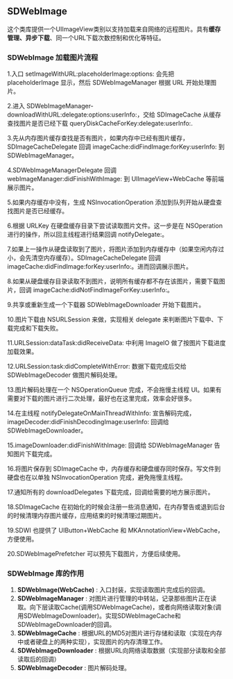 ## SDWebImage

这个类库提供一个UIImageView类别以支持加载来自网络的远程图片。具有**缓存管理、异步下载**、同一个URL下载次数控制和优化等特征。

### SDWebImage 加载图片流程

1.入口 setImageWithURL:placeholderImage:options: 会先把 placeholderImage 显示，然后 SDWebImageManager 根据 URL 开始处理图片。

2.进入 SDWebImageManager-downloadWithURL:delegate:options:userInfo:，交给 SDImageCache 从缓存查找图片是否已经下载 queryDiskCacheForKey:delegate:userInfo:.

3.先从内存图片缓存查找是否有图片，如果内存中已经有图片缓存，SDImageCacheDelegate 回调 imageCache:didFindImage:forKey:userInfo: 到 SDWebImageManager。

4.SDWebImageManagerDelegate 回调 webImageManager:didFinishWithImage: 到 UIImageView+WebCache 等前端展示图片。

5.如果内存缓存中没有，生成 NSInvocationOperation 添加到队列开始从硬盘查找图片是否已经缓存。

6.根据 URLKey 在硬盘缓存目录下尝试读取图片文件。这一步是在 NSOperation 进行的操作，所以回主线程进行结果回调 notifyDelegate:。

7.如果上一操作从硬盘读取到了图片，将图片添加到内存缓存中（如果空闲内存过小，会先清空内存缓存）。SDImageCacheDelegate 回调 imageCache:didFindImage:forKey:userInfo:。进而回调展示图片。

8.如果从硬盘缓存目录读取不到图片，说明所有缓存都不存在该图片，需要下载图片，回调 imageCache:didNotFindImageForKey:userInfo:。

9.共享或重新生成一个下载器 SDWebImageDownloader 开始下载图片。

10.图片下载由 NSURLSession 来做，实现相关 delegate 来判断图片下载中、下载完成和下载失败。

11.URLSession:dataTask:didReceiveData: 中利用 ImageIO 做了按图片下载进度加载效果。

12.URLSession:task:didCompleteWithError: 数据下载完成后交给 SDWebImageDecoder 做图片解码处理。

13.图片解码处理在一个 NSOperationQueue 完成，不会拖慢主线程 UI。如果有需要对下载的图片进行二次处理，最好也在这里完成，效率会好很多。

14.在主线程 notifyDelegateOnMainThreadWithInfo: 宣告解码完成，imageDecoder:didFinishDecodingImage:userInfo: 回调给 SDWebImageDownloader。

15.imageDownloader:didFinishWithImage: 回调给 SDWebImageManager 告知图片下载完成。

16.将图片保存到 SDImageCache 中，内存缓存和硬盘缓存同时保存。写文件到硬盘也在以单独 NSInvocationOperation 完成，避免拖慢主线程。

17.通知所有的 downloadDelegates 下载完成，回调给需要的地方展示图片。

18.SDImageCache 在初始化的时候会注册一些消息通知，在内存警告或退到后台的时候清理内存图片缓存，应用结束的时候清理过期图片。

19.SDWI 也提供了 UIButton+WebCache 和 MKAnnotationView+WebCache，方便使用。

20.SDWebImagePrefetcher 可以预先下载图片，方便后续使用。

### SDWebImage 库的作用

1. **SDWebImage(WebCache)** : 入口封装，实现读取图片完成后的回调。
2. **SDWebImageManager** : 对图片进行管理的中转站，记录那些图片正在读取。向下层读取Cache(调用SDWebImageCache)，或者向网络读取对象(调用SDWebImageDownloader)。实现SDWebImageCache和SDWebImageDownloader的回调。
3. **SDWebImageCache** : 根据URL的MD5对图片进行存储和读取（实现在内存中或者硬盘上的两种实现），实现图片的内存清理工作。
4. **SDWebImageDownloader** : 根据URL向网络读取数据（实现部分读取和全部读取后的回调）
5. **SDWebImageDecoder** : 图片解码处理。